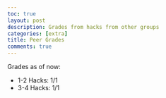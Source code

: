 ```yaml
---
toc: true
layout: post
description: Grades from hacks from other groups
categories: [extra]
title: Peer Grades
comments: true
--- 
```

Grades as of now:
- 1-2 Hacks: 1/1
- 3-4 Hacks: 1/1
